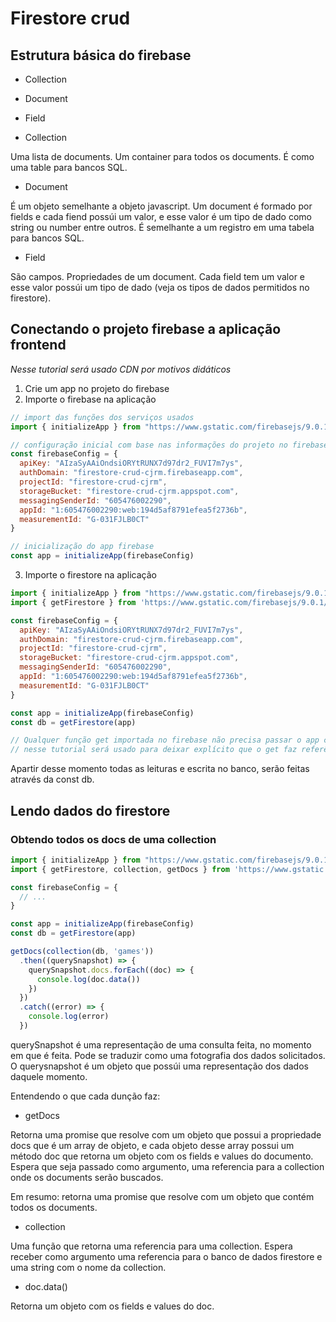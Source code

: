 # Firestore crud

## Estrutura básica do firebase

- Collection 
- Document
- Field

- Collection

Uma lista de documents. Um container para todos os documents. É como
uma table para bancos SQL.

- Document

É um objeto semelhante a objeto javascript. Um document é formado por 
fields e cada fiend possúi um valor, e esse valor é um tipo de dado como string ou number entre
outros. É semelhante a um registro em uma tabela para bancos SQL.

- Field

São campos. Propriedades de um document. Cada field tem um valor e esse valor possúi
um tipo de dado (veja os tipos de dados permitidos no firestore).

## Conectando o projeto firebase a aplicação frontend

*Nesse tutorial será usado CDN por motivos didáticos*

1. Crie um app no projeto do firebase
2. Importe o firebase na aplicação

```js
// import das funções dos serviços usados
import { initializeApp } from "https://www.gstatic.com/firebasejs/9.0.1/firebase-app.js"

// configuração inicial com base nas informações do projeto no firebase
const firebaseConfig = {
  apiKey: "AIzaSyAAiOndsiORYtRUNX7d97dr2_FUVI7m7ys",
  authDomain: "firestore-crud-cjrm.firebaseapp.com",
  projectId: "firestore-crud-cjrm",
  storageBucket: "firestore-crud-cjrm.appspot.com",
  messagingSenderId: "605476002290",
  appId: "1:605476002290:web:194d5af8791efea5f2736b",
  measurementId: "G-031FJLB0CT"
}

// inicialização do app firebase
const app = initializeApp(firebaseConfig)
```

3. Importe o firestore na aplicação

```js
import { initializeApp } from "https://www.gstatic.com/firebasejs/9.0.1/firebase-app.js"
import { getFirestore } from 'https://www.gstatic.com/firebasejs/9.0.1/firebase-firestore.js'

const firebaseConfig = {
  apiKey: "AIzaSyAAiOndsiORYtRUNX7d97dr2_FUVI7m7ys",
  authDomain: "firestore-crud-cjrm.firebaseapp.com",
  projectId: "firestore-crud-cjrm",
  storageBucket: "firestore-crud-cjrm.appspot.com",
  messagingSenderId: "605476002290",
  appId: "1:605476002290:web:194d5af8791efea5f2736b",
  measurementId: "G-031FJLB0CT"
}

const app = initializeApp(firebaseConfig)
const db = getFirestore(app)

// Qualquer função get importada no firebase não precisa passar o app como argumento, mas
// nesse tutorial será usado para deixar explícito que o get faz referência ao app.
```

Apartir desse momento todas as leituras e escrita no banco, serão feitas através
da const db.

## Lendo dados do firestore

### Obtendo todos os docs de uma collection

```js
import { initializeApp } from "https://www.gstatic.com/firebasejs/9.0.1/firebase-app.js"
import { getFirestore, collection, getDocs } from 'https://www.gstatic.com/firebasejs/9.0.1/firebase-firestore.js'

const firebaseConfig = {
  // ...
}

const app = initializeApp(firebaseConfig)
const db = getFirestore(app)

getDocs(collection(db, 'games'))
  .then((querySnapshot) => {
    querySnapshot.docs.forEach((doc) => {
      console.log(doc.data())
    })
  })
  .catch((error) => {
    console.log(error)
  })
```

querySnapshot é uma representação de uma consulta feita, no momento em que é
feita. Pode se traduzir como uma fotografia dos dados solicitados.
O querysnapshot é um objeto que possúi uma representação dos dados daquele
momento.

Entendendo o que cada dunção faz:

- getDocs

Retorna uma promise que resolve com um objeto que possui a propriedade docs que é um array
de objeto, e cada objeto desse array possui um método doc que retorna um objeto
com os fields e values do documento. Espera que seja passado como argumento, uma referencia
para a collection onde os documents serão buscados.

Em resumo: retorna uma promise que resolve com um objeto que contém todos os documents.

- collection

Uma função que retorna uma referencia para uma collection. Espera receber como argumento
uma referencia para o banco de dados firestore e uma string com o nome da collection.

- doc.data()

Retorna um objeto com os fields e values do doc.


